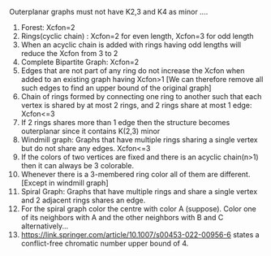 Outerplanar graphs must not have K2,3 and K4 as minor ....
1. Forest: Xcfon=2
2. Rings(cyclic chain) : Xcfon=2 for even length, Xcfon=3 for odd length
3. When an acyclic chain is added with rings having odd lengths will reduce the Xcfon from 3 to 2 
4. Complete Bipartite Graph: Xcfon=2
5. Edges that are not part of any ring do not increase the Xcfon when added to an existing graph having Xcfon>1 [We can therefore remove all such edges to find an upper bound of the original graph]
6. Chain of rings formed by connecting one ring to another such that each vertex is shared by at most 2 rings, and 2 rings share at most 1 edge: Xcfon<=3
7. If 2 rings shares more than 1 edge then the structure becomes outerplanar since it contains K(2,3) minor
8. Windmill graph: Graphs that have multiple rings sharing a single vertex but do not share any edges. Xcfon<=3 
9. If the colors of two vertices are fixed and there is an acyclic chain(n>1) then it can always be 3 colorable.
10. Whenever there is a 3-membered ring color all of them are different. [Except in windmill graph]
11. Spiral Graph: Graphs that have multiple rings and share a single vertex and 2 adjacent rings shares an edge.
12. For the spiral graph color the centre with color A (suppose). Color one of its neighbors with A and the other neighbors with B and C alternatively...
13. https://link.springer.com/article/10.1007/s00453-022-00956-6 states a conflict-free chromatic number upper bound of 4.
